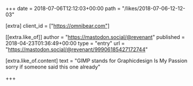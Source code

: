 +++
date = 2018-07-06T12:12:03+00:00
path = "/likes/2018-07-06-12-12-03"

[extra]
client_id = ["https://omnibear.com"]

[[extra.like_of]]
author = "https://mastodon.social/@revenant"
published = 2018-04-23T01:36:49+00:00
type = "entry"
url = "https://mastodon.social/@revenant/99906185427172744"

[extra.like_of.content]
text = "GIMP stands for Graphicdesign Is My Passion sorry if someone said this one already"

+++

